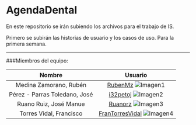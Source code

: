 AgendaDental
============

En este repositorio se irán subiendo los archivos para el trabajo de IS.

Primero se subirán las historias de usuario y los casos de uso. Para la primera semana.

***

###Miembros del equipo:

|Nombre                          | Usuario                                                                |
|:------------------------------:|:----------------------------------------------------------------------:|
|Medina Zamorano, Rubén          | [RubenMz](https://github.com/RubenMZ)    ![Imagen1][1]                 |
|Pérez - Parras Toledano, José   | [i32petoj](https://github.com/i32petoj)   ![Imagen2][2]                |
|Ruano Ruiz, José Manue          | [Ruanorz](https://github.com/ruanorz)    ![Imagen3][3]                 |
|Torres Vidal, Francisco         | [FranTorresVidal](https://github.com/FranTorresVidal)  ![Imagen4][4]   |

[1]: https://avatars2.githubusercontent.com/u/9075033?v=3&s=192
[2]: https://avatars0.githubusercontent.com/u/7397474?v=3&s=192
[3]: https://avatars0.githubusercontent.com/u/9372861?v=3&s=192
[4]: https://avatars1.githubusercontent.com/u/9109589?v=3&s=192
